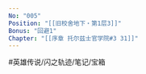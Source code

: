 ```yaml
---
No: "005"
Position: "[[旧校舍地下・第1层3]]"
Bonus: "回避1"
Chapter: "[[序章 托尔兹士官学院#3 31]]"
---
```

#英雄传说/闪之轨迹/笔记/宝箱
